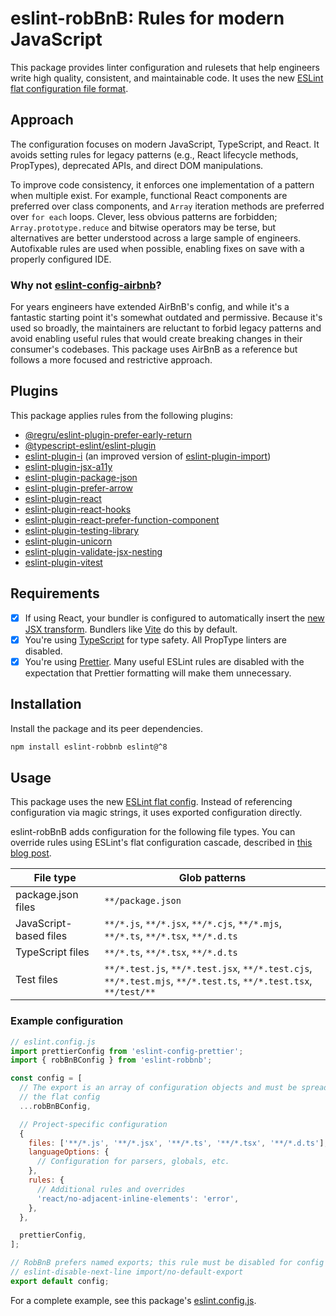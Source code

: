 # eslint-robBnB: Rules for modern JavaScript

This package provides linter configuration and rulesets that help engineers write high quality, consistent, and maintainable code. It uses the new [ESLint flat configuration file format](https://eslint.org/docs/latest/use/configure/configuration-files-new).

## Approach

The configuration focuses on modern JavaScript, TypeScript, and React. It avoids setting rules for legacy patterns (e.g., React lifecycle methods, PropTypes), deprecated APIs, and direct DOM manipulations.

To improve code consistency, it enforces one implementation of a pattern when multiple exist. For example, functional React components are preferred over class components, and `Array` iteration methods are preferred over `for each` loops. Clever, less obvious patterns are forbidden; `Array.prototype.reduce` and bitwise operators may be terse, but alternatives are better understood across a large sample of engineers. Autofixable rules are used when possible, enabling fixes on save with a properly configured IDE.

### Why not [eslint-config-airbnb](https://github.com/airbnb/javascript/tree/master/packages/eslint-config-airbnb)?

For years engineers have extended AirBnB's config, and while it's a fantastic starting point it's somewhat outdated and permissive. Because it's used so broadly, the maintainers are reluctant to forbid legacy patterns and avoid enabling useful rules that would create breaking changes in their consumer's codebases. This package uses AirBnB as a reference but follows a more focused and restrictive approach.

## Plugins

This package applies rules from the following plugins:

- [@regru/eslint-plugin-prefer-early-return](https://github.com/regru/eslint-plugin-prefer-early-return)
- [@typescript-eslint/eslint-plugin](https://github.com/typescript-eslint/typescript-eslint)
- [eslint-plugin-i](https://github.com/un-es/eslint-plugin-i) (an improved version of [eslint-plugin-import](https://github.com/import-js/eslint-plugin-import))
- [eslint-plugin-jsx-a11y](https://github.com/jsx-eslint/eslint-plugin-jsx-a11y)
- [eslint-plugin-package-json](https://github.com/zetlen/eslint-plugin-package-json)
- [eslint-plugin-prefer-arrow](https://github.com/TristonJ/eslint-plugin-prefer-arrow)
- [eslint-plugin-react](https://github.com/jsx-eslint/eslint-plugin-react)
- [eslint-plugin-react-hooks](https://www.npmjs.com/package/eslint-plugin-react-hooks)
- [eslint-plugin-react-prefer-function-component](https://github.com/tatethurston/eslint-plugin-react-prefer-function-component)
- [eslint-plugin-testing-library](https://github.com/testing-library/eslint-plugin-testing-library)
- [eslint-plugin-unicorn](https://github.com/sindresorhus/eslint-plugin-unicorn)
- [eslint-plugin-validate-jsx-nesting](https://github.com/MananTank/eslint-plugin-validate-jsx-nesting)
- [eslint-plugin-vitest](https://github.com/veritem/eslint-plugin-vitest)

## Requirements

- [x] If using React, your bundler is configured to automatically insert the [new JSX transform](https://legacy.reactjs.org/blog/2020/09/22/introducing-the-new-jsx-transform.html). Bundlers like [Vite](https://vitejs.dev/) do this by default.
- [x] You're using [TypeScript](typescriptlang.org/) for type safety. All PropType linters are disabled.
- [x] You're using [Prettier](https://prettier.io/). Many useful ESLint rules are disabled with the expectation that Prettier formatting will make them unnecessary.

## Installation

Install the package and its peer dependencies.

```sh
npm install eslint-robbnb eslint@^8
```

## Usage

This package uses the new [ESLint flat config](https://eslint.org/docs/latest/use/configure/configuration-files-new). Instead of referencing configuration via magic strings, it uses exported configuration directly.

eslint-robBnB adds configuration for the following file types. You can override rules using ESLint's flat configuration cascade, described in [this blog post](https://eslint.org/blog/2022/08/new-config-system-part-2/#goodbye-extends%2C-hello-flat-cascade).

<!-- prettier-ignore -->
| File type |  Glob patterns |
| --- | --- |
| package.json files | `**/package.json` |
| JavaScript-based files | `**/*.js`, `**/*.jsx`, `**/*.cjs`, `**/*.mjs`, `**/*.ts`, `**/*.tsx`, `**/*.d.ts` |
| TypeScript files | `**/*.ts`, `**/*.tsx`, `**/*.d.ts` |
| Test files | `**/*.test.js`, `**/*.test.jsx`, `**/*.test.cjs`, `**/*.test.mjs`, `**/*.test.ts`, `**/*.test.tsx`, `**/test/**` |

### Example configuration

```js
// eslint.config.js
import prettierConfig from 'eslint-config-prettier';
import { robBnBConfig } from 'eslint-robbnb';

const config = [
  // The export is an array of configuration objects and must be spread into
  // the flat config
  ...robBnBConfig,

  // Project-specific configuration
  {
    files: ['**/*.js', '**/*.jsx', '**/*.ts', '**/*.tsx', '**/*.d.ts'],
    languageOptions: {
      // Configuration for parsers, globals, etc.
    },
    rules: {
      // Additional rules and overrides
      'react/no-adjacent-inline-elements': 'error',
    },
  },

  prettierConfig,
];

// RobBnB prefers named exports; this rule must be disabled for config files
// eslint-disable-next-line import/no-default-export
export default config;
```

For a complete example, see this package's [eslint.config.js](https://github.com/robwierzbowski/eslint-robBnB/blob/main/eslint.config.js).
